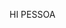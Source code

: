 HI PESSOA

<!---
prezenddpl/prezenddpl is a ✨ special ✨ repository because its `README.md` (this file) appears on your GitHub profile.
You can click the Preview link to take a look at your changes.
--->
